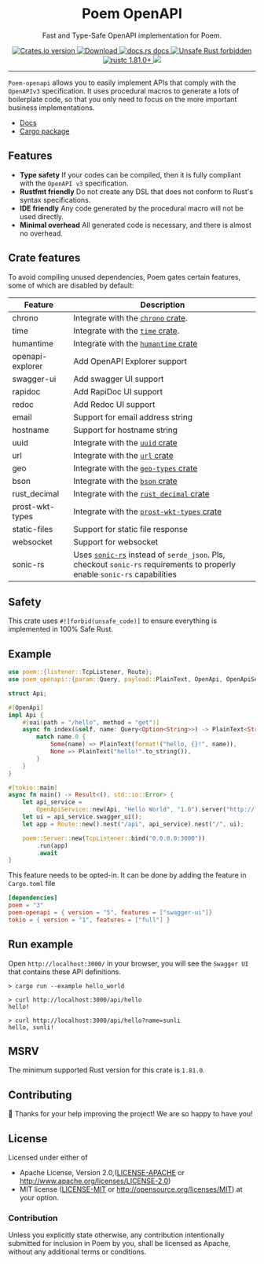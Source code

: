 <h1 align="center">Poem OpenAPI</h1>

<p align="center">Fast and Type-Safe OpenAPI implementation for Poem.</p>
<div align="center">
  <!-- Crates version -->
  <a href="https://crates.io/crates/poem-openapi">
    <img src="https://img.shields.io/crates/v/poem-openapi.svg?style=flat-square"
    alt="Crates.io version" />
  </a>
  <!-- Downloads -->
  <a href="https://crates.io/crates/poem-openapi">
    <img src="https://img.shields.io/crates/d/poem-openapi.svg?style=flat-square"
      alt="Download" />
  </a>
  <!-- docs.rs docs -->
  <a href="https://docs.rs/poem-openapi">
    <img src="https://img.shields.io/badge/docs-latest-blue.svg?style=flat-square"
      alt="docs.rs docs" />
  </a>
  <a href="https://github.com/rust-secure-code/safety-dance/">
    <img src="https://img.shields.io/badge/unsafe-forbidden-success.svg?style=flat-square"
      alt="Unsafe Rust forbidden" />
  </a>
  <a href="https://blog.rust-lang.org/2023/11/16/Rust-1.81.0.html">
    <img src="https://img.shields.io/badge/rustc-1.81.0+-ab6000.svg"
      alt="rustc 1.81.0+" />
  </a>
  <a href="https://discord.gg/qWWNxwasb7">
    <img src="https://img.shields.io/discord/932986985604333638.svg?label=&logo=discord&logoColor=ffffff&color=7389D8&labelColor=6A7EC2" />
  </a>
</div>

***

`Poem-openapi` allows you to easily implement APIs that comply with the `OpenAPIv3` specification.
It uses procedural macros to generate a lots of boilerplate code, so that you only need to focus on the more 
important business implementations.

* [Docs](https://docs.rs/poem-openapi)
* [Cargo package](https://crates.io/crates/poem-openapi)

## Features

* **Type safety** If your codes can be compiled, then it is fully compliant with the `OpenAPI v3` specification.
* **Rustfmt friendly** Do not create any DSL that does not conform to Rust's syntax specifications.
* **IDE friendly** Any code generated by the procedural macro will not be used directly.
* **Minimal overhead** All generated code is necessary, and there is almost no overhead.

## Crate features

To avoid compiling unused dependencies, Poem gates certain features, some of which are disabled by default:

| Feature          | Description                                                                                                                                                        |
|------------------|--------------------------------------------------------------------------------------------------------------------------------------------------------------------|
| chrono           | Integrate with the [`chrono` crate](https://crates.io/crates/chrono).                                                                                              |
| time             | Integrate with the [`time` crate](https://crates.io/crates/time).                                                                                                  |
| humantime        | Integrate with the [`humantime` crate](https://crates.io/crates/humantime)                                                                                         |
| openapi-explorer | Add OpenAPI Explorer support                                                                                                                                       |
| swagger-ui       | Add swagger UI support                                                                                                                                             |
| rapidoc          | Add RapiDoc UI support                                                                                                                                             |
| redoc            | Add Redoc UI support                                                                                                                                               |
| email            | Support for email address string                                                                                                                                   |
| hostname         | Support for hostname string                                                                                                                                        |
| uuid             | Integrate with the [`uuid` crate](https://crates.io/crates/uuid)                                                                                                   |
| url              | Integrate with the [`url` crate](https://crates.io/crates/url)                                                                                                     |
| geo              | Integrate with the [`geo-types` crate](https://crates.io/crates/geo-types)                                                                                         |
| bson             | Integrate with the [`bson` crate](https://crates.io/crates/bson)                                                                                                   |
| rust_decimal     | Integrate with the [`rust_decimal` crate](https://crates.io/crates/rust_decimal)                                                                                   |
| prost-wkt-types  | Integrate with the [`prost-wkt-types` crate](https://crates.io/crates/prost-wkt-types)                                                                             |
| static-files     | Support for static file response                                                                                                                                   |
| websocket        | Support for websocket                                                                                                                                              |
| sonic-rs         | Uses [`sonic-rs`](https://github.com/cloudwego/sonic-rs) instead of `serde_json`. Pls, checkout `sonic-rs` requirements to properly enable `sonic-rs` capabilities |

## Safety

This crate uses `#![forbid(unsafe_code)]` to ensure everything is implemented in 100% Safe Rust.

## Example

```rust
use poem::{listener::TcpListener, Route};
use poem_openapi::{param::Query, payload::PlainText, OpenApi, OpenApiService};

struct Api;

#[OpenApi]
impl Api {
    #[oai(path = "/hello", method = "get")]
    async fn index(&self, name: Query<Option<String>>) -> PlainText<String> {
        match name.0 {
            Some(name) => PlainText(format!("hello, {}!", name)),
            None => PlainText("hello!".to_string()),
        }
    }
}

#[tokio::main]
async fn main() -> Result<(), std::io::Error> {
    let api_service =
        OpenApiService::new(Api, "Hello World", "1.0").server("http://localhost:3000/api");
    let ui = api_service.swagger_ui();
    let app = Route::new().nest("/api", api_service).nest("/", ui);

    poem::Server::new(TcpListener::bind("0.0.0.0:3000"))
        .run(app)
        .await
}
```

This feature needs to be opted-in. It can be done by adding the feature in `Cargo.toml` file
```toml filename=Cargo.toml
[dependencies]
poem = "3"
poem-openapi = { version = "5", features = ["swagger-ui"]}
tokio = { version = "1", features = ["full"] }
```

## Run example

Open `http://localhost:3000/` in your browser, you will see the `Swagger UI` that contains these API definitions.

```shell
> cargo run --example hello_world

> curl http://localhost:3000/api/hello
hello!

> curl http://localhost:3000/api/hello?name=sunli
hello, sunli!        
```

## MSRV

The minimum supported Rust version for this crate is `1.81.0`.

## Contributing

:balloon: Thanks for your help improving the project! We are so happy to have you!


## License

Licensed under either of

* Apache License, Version 2.0,([LICENSE-APACHE](./LICENSE-APACHE) or http://www.apache.org/licenses/LICENSE-2.0)
* MIT license ([LICENSE-MIT](./LICENSE-MIT) or http://opensource.org/licenses/MIT)
  at your option.

### Contribution

Unless you explicitly state otherwise, any contribution intentionally submitted for inclusion in Poem by you, shall be licensed as Apache, without any additional terms or conditions.
